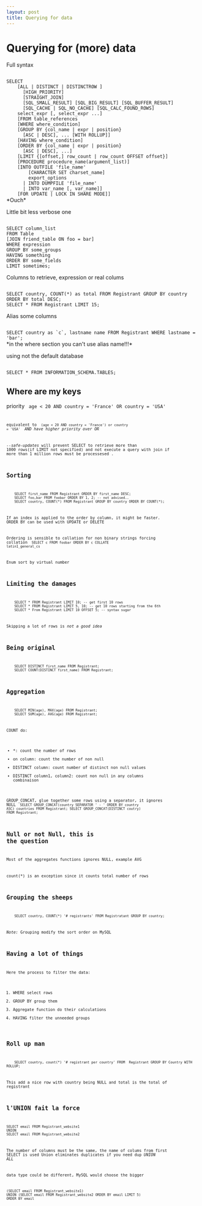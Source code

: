 ```yaml
---
layout: post
title: Querying for data
---
```


# Querying for (more) data #

Full syntax

<code>
SELECT
    [ALL | DISTINCT | DISTINCTROW ]
      [HIGH_PRIORITY]
      [STRAIGHT_JOIN]
      [SQL_SMALL_RESULT] [SQL_BIG_RESULT] [SQL_BUFFER_RESULT]
      [SQL_CACHE | SQL_NO_CACHE] [SQL_CALC_FOUND_ROWS]
    select_expr [, select_expr ...]
    [FROM table_references
    [WHERE where_condition]
    [GROUP BY {col_name | expr | position}
      [ASC | DESC], ... [WITH ROLLUP]]
    [HAVING where_condition]
    [ORDER BY {col_name | expr | position}
      [ASC | DESC], ...]
    [LIMIT {[offset,] row_count | row_count OFFSET offset}]
    [PROCEDURE procedure_name(argument_list)]
    [INTO OUTFILE 'file_name'
        [CHARACTER SET charset_name]
        export_options
      | INTO DUMPFILE 'file_name'
      | INTO var_name [, var_name]]
    [FOR UPDATE | LOCK IN SHARE MODE]]
</code>
*Ouch*

Little bit less verbose one

<code>
SELECT column_list 
FROM Table
[JOIN friend_table ON foo = bar]
WHERE expression
GROUP BY some_groups
HAVING something
ORDER BY some_fields
LIMIT sometimes;
</code>

Columns to retrieve, expression or real colums

<code>
SELECT country, COUNT(*) as total FROM Registrant GROUP BY country ORDER BY total DESC;
SELECT * FROM Registrant LIMIT 15;
</code>

Alias some columns

<code>
SELECT country as `c`, lastname name FROM Registrant WHERE lastname = 'bar';
</code>
*in the where section you can't use alias name!!!*

using not the default database

<code>
SELECT * FROM INFORMATION_SCHEMA.TABLES;
</code>

## Where are my keys ##

priority 
<code>
	age < 20 AND country = 'France' OR country = 'USA'
<code>

equivalent to
<code>
	(age < 20 AND country = 'France') or country = 'USA'
</code>
*AND have higher priority over OR*

_--safe-updates_ will prevent SELECT to retrieve more than 1000 rows(if LIMIT not specified) and not execute a query with join if more than 1 million rows must be processesed 
.

## Sorting ##
<code>
	SELECT first_name FROM Registrant ORDER BY first_name DESC;
	SELECT foo,bar FROM foobar ORDER BY 1, 2; -- not advised.. 
	SELECT country, COUNT(*) FROM Registrant GROUP BY country ORDER BY COUNT(*); 
</code>

If an index is applied to the order by column, it might be faster.
ORDER BY can be used with UPDATE or DELETE

Ordering is sensible to collation for non binary strings
forcing collation
<code>
	SELECT c FROM foobar ORDER BY c COLLATE latin1_general_cs
</code>

Enum sort by virtual number

## Limiting the damages ##

<code>
	SELECT * FROM Registrant LIMIT 10; -- get first 10 rows
	SELECT * FROM Registrant LIMIT 5, 10; -- get 10 rows starting from the 6th
	SELECT * From Registrant LIMIT 10 OFFSET 5; -- syntax sugar
</code>

Skipping a lot of rows is *not a good idea*

## Being original ##

<code>
	SELECT DISTINCT first_name FROM Registrant;
	SELECT COUNT(DISTINCT first_name) FROM Registrant;
</code>

## Aggregation ##

<code>
	SELECT MIN(age), MAX(age) FROM Registrant;
	SELECT SUM(age), AVG(age) FROM Registrant;
</code>

COUNT do: 

 - *: count the number of rows
 - on column: count the number of non null
 - DISTINCT column: count number of distinct non null values
 - DISTINCT column1, column2: count non null in any columns combinaison

GROUP_CONCAT, glue together some rows using a separator, it ignores NULL
<code>
	SELECT GROUP_CONCAT(country SEPARATOR ' - ' ORDER BY country ASC) countries FROM Registrant;
	SELECT GROUP_CONCAT(DISTINCT coutry) FROM Registrant;
</code>

## Null or not Null, this is the question ##

Most of the aggregates functions ignores NULL, example AVG

count(*) is an exception since it counts total number of rows

## Grouping the sheeps ##

<code>
	SELECT country, COUNT(*) '# registrants' FROM Registratant GROUP BY country;
</code>

_Note:_ Grouping modify the sort order on MySQL

## Having a lot of things ##

Here the process to filter the data: 

1. WHERE select rows
2. GROUP BY group them
3. Aggregate function do their calculations
4. HAVING filter the unneeded groups

## Roll up man ##

<code>
	SELECT country, count(*) '# registrant per country' FROM  Registrant GROUP BY Country WITH ROLLUP;
</code>

This add a nice row with country being NULL and total is the total of registrant

## l'UNION fait la force ##

<code>
SELECT email FROM Registrant_website1
UNION
SELECT email FROM Registrant_website2
</code>

The number of columns must be the same, the name of colums from first SELECT is used
Union eliminates duplicates if you need dup *UNION ALL* 

data type could be different, MySQL would choose the bigger

<code>
(SELECT email FROM Registrant_website1)
UNION (SELECT email FROM Registrant_website2 ORDER BY email LIMIT 5)
ORDER BY email
</code>
